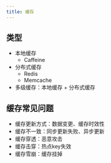 ```yaml
---
title: 缓存
---
```


## 类型
* 本地缓存
    * Caffeine
* 分布式缓存
    * Redis
    * Memcache
* 多级缓存：本地缓存 + 分布式缓存

## 缓存常见问题
* 缓存更新方式：数据变更、缓存时效性
* 缓存不一致：同步更新失败、异步更新
* 缓存穿透：恶意攻击
* 缓存击穿：热点key失效
* 缓存雪崩：缓存挂掉